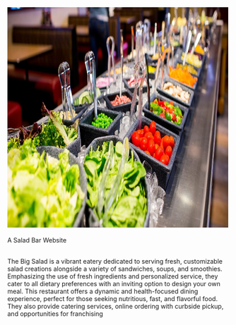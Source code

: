<img src="/Images/slider1.jpg" alt="Bowl of Salad" width="500" height="500">
<br>
<br>
A Salad Bar Website
<br>
<br>

The Big Salad is a vibrant eatery dedicated to serving fresh, customizable salad creations alongside a variety of sandwiches, soups, and smoothies. Emphasizing the use of fresh ingredients and personalized service, they cater to all dietary preferences with an inviting option to design your own meal. This restaurant offers a dynamic and health-focused dining experience, perfect for those seeking nutritious, fast, and flavorful food. They also provide catering services, online ordering with curbside pickup, and opportunities for franchising
<br>
<br>
